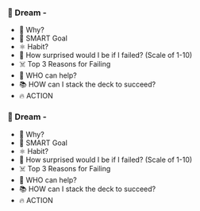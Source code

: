 ### 🚀 Dream -

- 🧠 Why?
- 🎯 SMART Goal
- ⚛️ Habit?
- 🤯 How surprised would I be if I failed? (Scale of 1-10)
- ☠️ Top 3 Reasons for Failing
- 🦸 WHO can help?
- 📚 HOW can I stack the deck to succeed?
- 🔥 ACTION

### 🚀 Dream -  

- 🧠 Why?
- 🎯 SMART Goal
- ⚛️ Habit?
- 🤯 How surprised would I be if I failed? (Scale of 1-10)
- ☠️ Top 3 Reasons for Failing
- 🦸 WHO can help?
- 📚 HOW can I stack the deck to succeed?
- 🔥 ACTION